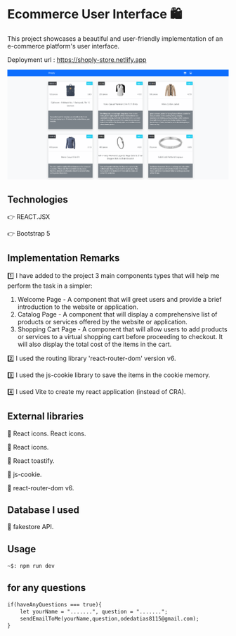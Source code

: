 # Ecommerce User Interface 🛍️

This project showcases a beautiful and user-friendly implementation of an e-commerce platform's user interface.

Deployment url : https://shoply-store.netlify.app

![Ecommerce](Ecommerce.png)

## Technologies

👉 REACT.JSX

👉 Bootstrap 5

## Implementation Remarks

1️⃣ I have added to the project 3 main components types that will help me perform the task in a simpler:

1. Welcome Page - A component that will greet users and provide a brief introduction to the website or application.
2. Catalog Page - A component that will display a comprehensive list of products or services offered by the website or application.
3. Shopping Cart Page - A component that will allow users to add products or services to a virtual shopping cart before proceeding to checkout. It will also display the total cost of the items in the cart.

2️⃣ I used the routing library 'react-router-dom' version v6.

3️⃣ I used the js-cookie library to save the items in the cookie memory.

4️⃣ I used Vite to create my react application (instead of CRA).

## External libraries

🔹 React icons. React icons. 

🔹 React icons.

🔹 React toastify.

🔹 js-cookie.

🔹 react-router-dom v6.

## Database I used

🔹 fakestore API.

## Usage

```
~$: npm run dev
```

## for any questions

```
if(haveAnyQuestions === true){
    let yourName = ".......", question = ".......";
    sendEmailToMe(yourName,question,odedatias8115@gmail.com);
}
```
